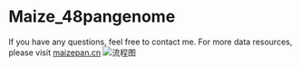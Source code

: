 # Maize_48pangenome
If you have any questions, feel free to contact me. For more data resources, please visit [maizepan.cn](http://maizepan.cn)
![流程图](https://github.com/user-attachments/assets/7596ef22-21cc-4997-88a5-356423d4f370)
